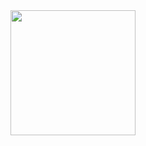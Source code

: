 <a href="https://music.youtube.com/watch?v=NIg6ACtnFUs">
  <img src="https://github.com/tobwil/markdown_website/assets/72387477/f1bd7e44-278a-443b-a290-29d3e159f114" width="200" height="200">
</a>
